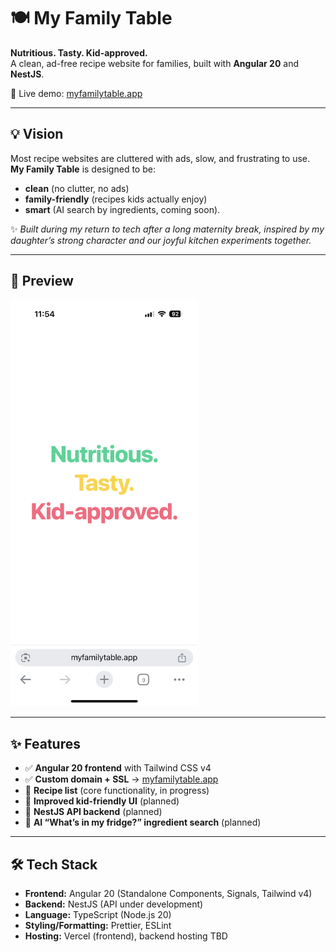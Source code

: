# 🍽️ My Family Table

**Nutritious. Tasty. Kid-approved.**  
A clean, ad-free recipe website for families, built with **Angular 20** and **NestJS**.  

🔗 Live demo: [myfamilytable.app](https://www.myfamilytable.app)

---

## 💡 Vision

Most recipe websites are cluttered with ads, slow, and frustrating to use.  
**My Family Table** is designed to be:

- **clean** (no clutter, no ads)  
- **family-friendly** (recipes kids actually enjoy)  
- **smart** (AI search by ingredients, coming soon).  

✨ *Built during my return to tech after a long maternity break, inspired by my daughter’s strong character and our joyful kitchen experiments together.*  

---

## 📸 Preview

<img src="apps/web/docs/preview.png" alt="My Family Table mobile preview" width="300"/>

---

## ✨ Features

- ✅ **Angular 20 frontend** with Tailwind CSS v4  
- ✅ **Custom domain + SSL** → [myfamilytable.app](https://www.myfamilytable.app)  
- 🚧 **Recipe list** (core functionality, in progress)  
- 🚧 **Improved kid-friendly UI** (planned)  
- 🚧 **NestJS API backend** (planned)  
- 🚧 **AI “What’s in my fridge?” ingredient search** (planned)  

---

## 🛠️ Tech Stack

- **Frontend:** Angular 20 (Standalone Components, Signals, Tailwind v4)  
- **Backend:** NestJS (API under development)  
- **Language:** TypeScript (Node.js 20)  
- **Styling/Formatting:** Prettier, ESLint  
- **Hosting:** Vercel (frontend), backend hosting TBD  

